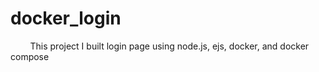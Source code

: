 # docker_login

&nbsp;&nbsp;&nbsp;&nbsp;&nbsp;&nbsp;&nbsp; This project I built login page using node.js, ejs, docker, and docker compose
